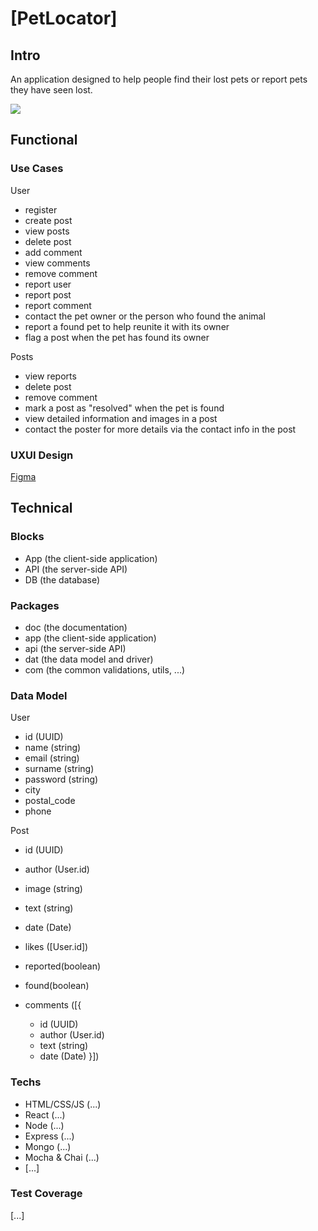 # [PetLocator]

## Intro

An application designed to help people find their lost pets or report pets they have seen lost.



![](https://media.giphy.com/media/XxYsESeIStBeyuVexK/giphy.gif?cid=82a1493bwnmcgc8ej1kuwmfxpdbjvczx71e6j3n0dqgaz5ij&ep=v1_gifs_trending&rid=giphy.gif&ct=g)

## Functional

### Use Cases

User
- register
- create post
- view posts
- delete post
- add comment
- view comments
- remove comment
- report user
- report post
- report comment
- contact the pet owner or the person who found the animal
- report a found pet to help reunite it with its owner
- flag a post when the pet has found its owner

Posts
- view reports
- delete post
- remove comment
- mark a post as "resolved" when the pet is found 
- view detailed information and images in a post
- contact the poster for more details via the contact info in the post

### UXUI Design

[Figma](https://www.figma.com/proto/SdVTeLToZLgnrZbtUUohRJ/PetLocator?node-id=4-3&node-type=canvas&t=MA0wRU9n3uCKroh6-0&scaling=scale-down&content-scaling=fixed&page-id=0%3A1)

## Technical

### Blocks

- App (the client-side application)
- API (the server-side API)
- DB (the database)

### Packages

- doc (the documentation)
- app (the client-side application)
- api (the server-side API)
- dat (the data model and driver)
- com (the common validations, utils, ...)

### Data Model

User
- id (UUID)
- name (string)
- email (string)
- surname (string)
- password (string)
- city
- postal_code
- phone



Post
- id (UUID)
- author (User.id)
- image (string)
- text (string)
- date (Date)
- likes ([User.id])
- reported(boolean)
- found(boolean)

- comments ([{ 
    - id (UUID)
    - author (User.id)
    - text (string)
    - date (Date) }])

### Techs

- HTML/CSS/JS (...)
- React (...)
- Node (...)
- Express (...)
- Mongo (...)
- Mocha & Chai (...)
- [...]

### Test Coverage

[...]